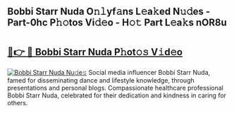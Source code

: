 ## Bobbi Starr Nuda O𝚗𝚕yf𝚊ns L𝚎a𝚔ed N𝚞𝚍es - Part-0hc P𝚑𝚘tos Vi𝚍𝚎o - H𝚘𝚝 Part L𝚎a𝚔s nOR8u

# <h2><a href="http://kfdca0.oniu.top/?m=Bobbi+Starr+Nuda">🔗👉 🔴 Bobbi Starr Nuda P𝚑ot𝚘𝚜 V𝚒d𝚎o</a></h2>

[![Bobbi Starr Nuda Nu𝚍e𝚜](https://i.imgur.com/0qMVB7G.gif)](http://kfdca0.oniu.top/?m=Bobbi+Starr+Nuda)
Social media influencer Bobbi Starr Nuda, famed for disseminating dance and lifestyle knowledge, through presentations and personal blogs. Compassionate healthcare professional Bobbi Starr Nuda, celebrated for their dedication and kindness in caring for others.  
